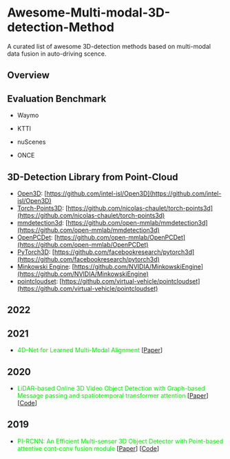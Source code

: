 # Awesome-Multi-modal-3D-detection-Method
A curated list of awesome  3D-detection methods based on multi-modal data fusion in auto-driving scence.


## Overview

## Evaluation Benchmark
- Waymo

- KTTI

- nuScenes

- ONCE



<!--- <font color=“red”>  paper naem </font> [[Paper](paper link)] [[Code](code link)]  -->

## 3D-Detection Library from Point-Cloud
- [Open3D](http://www.open3d.org/): [https://github.com/intel-isl/Open3D](https://github.com/intel-isl/Open3D)
- [Torch-Points3D](https://arxiv.org/pdf/2010.04642.pdf): [https://github.com/nicolas-chaulet/torch-points3d](https://github.com/nicolas-chaulet/torch-points3d)
- [mmdetection3d](https://mmdetection3d.readthedocs.io/en/latest/): [https://github.com/open-mmlab/mmdetection3d](https://github.com/open-mmlab/mmdetection3d)
- [OpenPCDet](https://github.com/open-mmlab/OpenPCDet): [https://github.com/open-mmlab/OpenPCDet](https://github.com/open-mmlab/OpenPCDet)
- [PyTorch3D](https://arxiv.org/pdf/2007.08501.pdf): [https://github.com/facebookresearch/pytorch3d](https://github.com/facebookresearch/pytorch3d)
- [Minkowski Engine](https://github.com/NVIDIA/MinkowskiEngine): [https://github.com/NVIDIA/MinkowskiEngine](https://github.com/NVIDIA/MinkowskiEngine)
- [pointcloudset](https://joss.theoj.org/papers/10.21105/joss.03471#): [https://github.com/virtual-vehicle/pointcloudset](https://github.com/virtual-vehicle/pointcloudset)


## 2022

## 2021

- <font color=“red”> 4D-Net for Learned Multi-Modal Alignment </font> [[Paper](https://arxiv.org/abs/2109.01066)]

## 2020

- <font color=“red”> LiDAR-based Online 3D Video Object Detection with Graph-based Message passing and spatiotemporal transformer attention </font> [[Paper](https://arxiv.org/abs/2004.01389)] [[Code](https://github.com/yinjunbo/3DVID)]


## 2019
- <font color=“red”> PI-RCNN: An Efficient Multi-sensor 3D Object Detector with Point-based attentive cont-conv fusion module </font> [[Paper](https://arxiv.org/abs/1911.06084)] [[Code](https://github.com/ZJULearning/PI-RCNN)]




